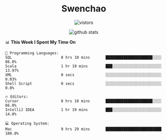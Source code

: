 <h1 align="center">Swenchao</h3>

<p align="center">
  <img src="https://visitor-badge.glitch.me/badge?page_id=Swenchao" alt="vistors" />
</p>

<p align="center">
  <img src="https://github-readme-stats.vercel.app/api?username=Swenchao&count_private=true&show_icons=true&theme=vue-dark&hide_title=true" alt="github stats" />
</p>

<!--START_SECTION:waka-->
📊 **This Week I Spent My Time On** 

```text
💬 Programming Languages: 
SQL                      8 hrs 10 mins       █████████████████████░░░░   86.0% 
Scala                    1 hr 19 mins        ███░░░░░░░░░░░░░░░░░░░░░░   13.97% 
XML                      0 secs              ░░░░░░░░░░░░░░░░░░░░░░░░░   0.03% 
Shell Script             0 secs              ░░░░░░░░░░░░░░░░░░░░░░░░░   0.0%

🔥 Editors: 
Cursor                   8 hrs 10 mins       █████████████████████░░░░   86.0% 
IntelliJ IDEA            1 hr 19 mins        ███░░░░░░░░░░░░░░░░░░░░░░   14.0%

💻 Operating System: 
Mac                      9 hrs 29 mins       █████████████████████████   100.0%

```


<!--END_SECTION:waka-->
